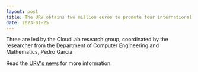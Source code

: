 ```yaml
---
layout: post
title: The URV obtains two million euros to promote four international projects on cloud computing and artificial intelligence
date: 2023-01-25
---
```

Three are led by the CloudLab research group, coordinated by the researcher from the Department of Computer Engineering and Mathematics, Pedro García

Read the [URV's news][urv-news] for more information.


[urv-news]: https://diaridigital.urv.cat/en/urv-obtains-two-million-euros-promote-four-international-projects-cloud-computing-artificial-intelligence/